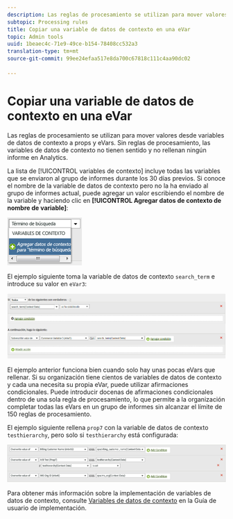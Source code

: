 ```yaml
---
description: Las reglas de procesamiento se utilizan para mover valores desde variables de datos de contexto a props y eVars.
subtopic: Processing rules
title: Copiar una variable de datos de contexto en una eVar
topic: Admin tools
uuid: 1beaec4c-71e9-49ce-b154-78408cc532a3
translation-type: tm+mt
source-git-commit: 99ee24efaa517e8da700c67818c111c4aa90dc02

---
```



# Copiar una variable de datos de contexto en una eVar

Las reglas de procesamiento se utilizan para mover valores desde variables de datos de contexto a props y eVars. Sin reglas de procesamiento, las variables de datos de contexto no tienen sentido y no rellenan ningún informe en Analytics.

La lista de [!UICONTROL variables de contexto] incluye todas las variables que se enviaron al grupo de informes durante los 30 días previos. Si conoce el nombre de la variable de datos de contexto pero no la ha enviado al grupo de informes actual, puede agregar un valor escribiendo el nombre de la variable y haciendo clic en **[!UICONTROL Agregar datos de contexto de nombre de variable]**:

![Agregue](assets/add-context-variable.png)

El ejemplo siguiente toma la variable de datos de contexto `search_term` e introduce su valor en `eVar3`:

![Establezca](assets/set-context-data.png)

El ejemplo anterior funciona bien cuando solo hay unas pocas eVars que rellenar. Si su organización tiene cientos de variables de datos de contexto y cada una necesita su propia eVar, puede utilizar afirmaciones condicionales. Puede introducir docenas de afirmaciones condicionales dentro de una sola regla de procesamiento, lo que permite a la organización completar todas las eVars en un grupo de informes sin alcanzar el límite de 150 reglas de procesamiento.

El ejemplo siguiente rellena `prop7` con la variable de datos de contexto `testhierarchy`, pero solo si `testhierarchy` está configurada:

![Condicional](assets/add-conditional.png)

Para obtener más información sobre la implementación de variables de datos de contexto, consulte [Variables de datos de contexto](/help/implement/js-implementation/c-variables/context-data-variables.md) en la Guía de usuario de implementación.
